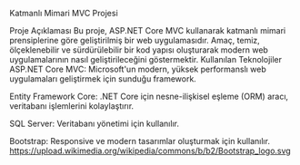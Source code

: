 Katmanlı Mimari MVC Projesi

Proje Açıklaması
Bu proje, ASP.NET Core MVC kullanarak katmanlı mimari prensiplerine göre geliştirilmiş bir web uygulamasıdır. Amaç, temiz, ölçeklenebilir ve sürdürülebilir bir kod yapısı oluşturarak modern web uygulamalarının nasıl geliştirileceğini göstermektir.
Kullanılan Teknolojiler
ASP.NET Core MVC:
Microsoft'un modern, yüksek performanslı web uygulamaları geliştirmek için sunduğu framework.

Entity Framework Core:
.NET Core için nesne-ilişkisel eşleme (ORM) aracı, veritabanı işlemlerini kolaylaştırır.

SQL Server:
Veritabanı yönetimi için kullanılır.

Bootstrap:
Responsive ve modern tasarımlar oluşturmak için kullanılır.
https://upload.wikimedia.org/wikipedia/commons/b/b2/Bootstrap_logo.svg

